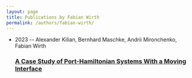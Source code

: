 ```yaml
---
layout: page
title: Publications by Fabian Wirth
permalink: /authors/fabian-wirth/
---
```


<ul class="post-list">
<li><span class='post-meta'>2023 -- Alexander Kilian, Bernhard Maschke, Andrii Mironchenko, Fabian Wirth</span><h3><a class='post-link' href='../../a-case-study-of-port-hamiltonian-systems-with-a-moving-interface'>A Case Study of Port-Hamiltonian Systems With a Moving Interface</a></h3></li>

</ul>
